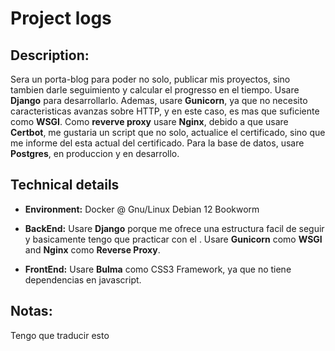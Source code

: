 # Project logs

## **Description:** 
Sera un porta-blog para poder no solo, publicar mis proyectos, sino tambien darle seguimiento y calcular el progresso en el tiempo. Usare **Django** para desarrollarlo. Ademas, usare **Gunicorn**, ya que no necesito caracteristicas avanzas sobre HTTP, y en este caso, es mas que suficiente como **WSGI**.
Como **reverve proxy** usare **Nginx**, debido a que usare **Certbot**, me gustaria un script que no solo, actualice el certificado, sino que me informe del esta actual del certificado. Para la base de datos, usare **Postgres**, en produccion y en desarrollo.

## Technical details
- **Environment:** Docker @ Gnu/Linux Debian 12 Bookworm

- **BackEnd:** Usare **Django** porque me ofrece una estructura facil de seguir y basicamente tengo que practicar con el .
Usare **Gunicorn** como **WSGI** and **Nginx** como **Reverse Proxy**.

- **FrontEnd:** Usare **Bulma** como CSS3 Framework, ya que no tiene dependencias en javascript.

## Notas:
Tengo que traducir esto


